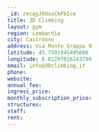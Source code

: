 ```yaml
---
_id: recqyJ8UsoCkPbIce
title: 3D Climbing
layout: gym
region: Lombardia
city: Castronno
address: Via Monte Grappa 9
latitude: 45.7501945495606
longitude: 8.81297016143799
email: info@3Dclimbing.it
phone: 
website: 
annual_fee: 
ingress_price: 
monthly_subscription_price: 
structures: 
staff: 
rent: 
---
```


